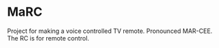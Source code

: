 # MaRC
Project for making a voice controlled TV remote.  Pronounced MAR-CEE.  The RC is for remote control.

